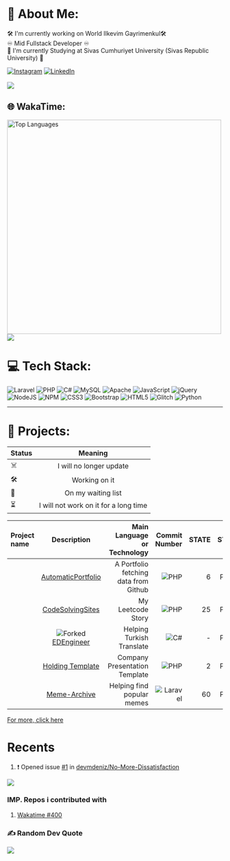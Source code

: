 # 💫 About Me:
🛠 I'm currently working on World Ilkevim Gayrimenkul🛠 <br>
♾ Mid Fullstack Developer ♾ <br>
🦉 I'm currently Studying at Sivas Cumhuriyet University (Sivas Republic University) 🦉 <br>

[![Instagram](https://img.shields.io/badge/Instagram-%23E4405F.svg?logo=Instagram&logoColor=white)](https://instagram.com/dev.mdeniz) [![LinkedIn](https://img.shields.io/badge/LinkedIn-%230077B5.svg?logo=linkedin&logoColor=white)](https://linkedin.com/in/mehmet-deniz-kumcu-081b00187) <br><br>
[![](https://visitcount.itsvg.in/api?id=devmdeniz&icon=7&color=1)](https://visitcount.itsvg.in)

## 🌐 WakaTime:
<img src="https://github-readme-stats.vercel.app/api/wakatime?username=devmdeniz&show_icons=true&locale=en&theme=transparent&include_all_commits=true&count_private=true&layout=compact&hide=other,roff,text,gdscript,Bash,GDScript3,ActionScript,ActionScript%203,Gitignore%20file,Apache%20Config,textmate,Git%20Config,Ezhil&langs_count=8" alt="Top Languages" width="500"><br><img src="https://wakatime.com/badge/user/a8d57a8c-a949-4681-8e53-8f13be475d02.svg">
# 💻 Tech Stack:
![Laravel](https://img.shields.io/badge/laravel-%23FF2D20.svg?style=for-the-badge&logo=laravel&logoColor=white) ![PHP](https://img.shields.io/badge/php-%23777BB4.svg?style=for-the-badge&logo=php&logoColor=white) ![C#](https://img.shields.io/badge/c%23-%23239120.svg?style=for-the-badge&logo=csharp&logoColor=white) ![MySQL](https://img.shields.io/badge/mysql-%2300f.svg?style=for-the-badge&logo=mysql&logoColor=white) ![Apache](https://img.shields.io/badge/apache-%23D42029.svg?style=for-the-badge&logo=apache&logoColor=white) ![JavaScript](https://img.shields.io/badge/javascript-%23323330.svg?style=for-the-badge&logo=javascript&logoColor=%23F7DF1E) ![jQuery](https://img.shields.io/badge/jquery-%230769AD.svg?style=for-the-badge&logo=jquery&logoColor=white) ![NodeJS](https://img.shields.io/badge/node.js-6DA55F?style=for-the-badge&logo=node.js&logoColor=white) ![NPM](https://img.shields.io/badge/NPM-%23000000.svg?style=for-the-badge&logo=npm&logoColor=white) ![CSS3](https://img.shields.io/badge/css3-%231572B6.svg?style=for-the-badge&logo=css3&logoColor=white) ![Bootstrap](https://img.shields.io/badge/bootstrap-%23563D7C.svg?style=for-the-badge&logo=bootstrap&logoColor=white) ![HTML5](https://img.shields.io/badge/html5-%23E34F26.svg?style=for-the-badge&logo=html5&logoColor=white)  ![Glitch](https://img.shields.io/badge/glitch-%233333FF.svg?style=for-the-badge&logo=glitch&logoColor=white)   ![Python](https://img.shields.io/badge/python-3670A0?style=for-the-badge&logo=python&logoColor=ffdd54)



---
# 💫 Projects:
| Status | Meaning
| :---        |    :----:   |
| ☠️ | I will no longer update
| 🛠 | Working on it
| 🧮 | On my waiting list
| ⏳ | I will not work on it for a long time

<!--START_SECTION:ProjectsList-->
| Project name | Description | Main Language or Technology | Commit Number | STATE | STATUS |
| :--- | :----: | ---: | ---: | ---: | ---: |
|  | [AutomaticPortfolio](https://github.com/devmdeniz/AutomaticPortfolio) | A Portfolio fetching data from Github | ![PHP](https://img.shields.io/badge/php-%23777BB4.svg?style=for-the-badge&logo=php&logoColor=white) | 6 | PUBLIC | 🧮 |
|  | [CodeSolvingSites](https://github.com/devmdeniz/CodeSolvingSites) | My Leetcode Story | ![PHP](https://img.shields.io/badge/php-%23777BB4.svg?style=for-the-badge&logo=php&logoColor=white) | 25 | PUBLIC | 🧮 |
|  | ![Forked](https://img.shields.io/badge/Forked-%235555FF.svg?style=for-the-badge&logo=Git&logoColor=white) [EDEngineer](https://github.com/devmdeniz/EDEngineer) | Helping Turkish Translate | ![C#](https://img.shields.io/badge/c%23-%23239120.svg?style=for-the-badge&logo=csharp&logoColor=white) | - | PUBLIC | ☠️ |
|  | [Holding Template](https://github.com/devmdeniz/HoldingTemplate) | Company Presentation Template | ![PHP](https://img.shields.io/badge/php-%23777BB4.svg?style=for-the-badge&logo=php&logoColor=white) | 2 | PUBLIC | 🧮 |
|  | [Meme-Archive](https://github.com/devmdeniz/meme-archive) | Helping find popular memes | ![Laravel](https://img.shields.io/badge/laravel-%23FF2D20.svg?style=for-the-badge&logo=laravel&logoColor=white) | 60 | PUBLIC | 🛠 |
<!--END_SECTION:ProjectsList-->
[For more, click here](Projects.md)


# Recents 
<!--START_SECTION:activity-->
1. ❗ Opened issue [#1](https://github.com/devmdeniz/No-More-Dissatisfaction/issues/1) in [devmdeniz/No-More-Dissatisfaction](https://github.com/devmdeniz/No-More-Dissatisfaction)
<!--END_SECTION:activity-->
![](https://github-contributor-stats.vercel.app/api?username=devmdeniz&limit=3&theme=transparent&combine_all_yearly_contributions=true)


### IMP. Repos i contributed with
1. [Wakatime #400](https://github.com/wakatime/vscode-wakatime/issues/400)

### ✍️ Random Dev Quote

![](https://quotes-github-readme.vercel.app/api?type=horizontal&theme=radical)

